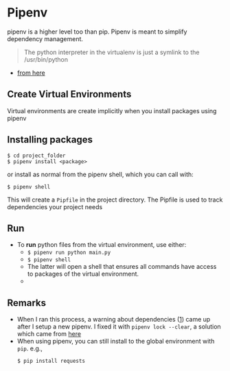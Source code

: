 # Pipenv

pipenv is a higher level too than pip. Pipenv is meant to simplify dependency management.

> The python interpreter in the virtualenv is just a symlink to the /usr/bin/python
- [from here](https://stackoverflow.com/questions/65135449/why-is-pipenv-still-using-the-global-jupyter-usr-bin-python3-and-not-encapsul)

## Create Virtual Environments

Virtual environments are create implicitly when you install packages using pipenv

## Installing packages
```
$ cd project_folder
$ pipenv install <package>
```
or install as normal from the pipenv shell, which you can call with:
```
$ pipenv shell
```

This will create a `Pipfile` in the project directory. The Pipfile is used to track dependencies your project needs

## Run
- To **run** python files from the virtual environment, use either:
	- `$ pipenv run python main.py`
	- `$ pipenv shell`  
	- The latter will open a shell that ensures all commands have access to packages of the virtual environment. 
	-

## Remarks
- When I ran this process, a warning about dependencies ([1](#error-messages)) came up after I setup a new pipenv. I fixed it with `pipenv lock --clear`, a solution which came from [here](https://stackoverflow.com/questions/51512519/pipenv-how-to-resolve-dependency-conflicts)
- When using pipenv, you can still install to the global environment with `pip`. e.g.,
    ```shell
    $ pip install requests
    ```
